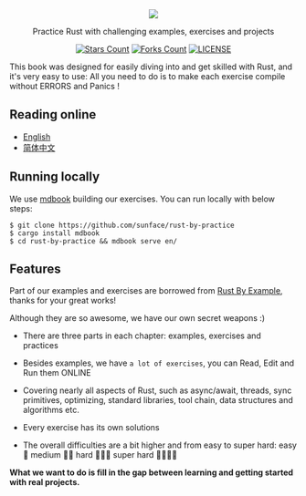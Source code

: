 <div align="center">
    <img  src="https://github.com/sunface/rust-by-practice/blob/master/en/assets/header.jpg?raw=true">
</div>
    
<p align="center">Practice Rust with challenging examples, exercises and projects</p>
    
<div align="center">

[![Stars Count](https://img.shields.io/github/stars/sunface/rust-by-practice?style=flat)](https://github.com/sunface/rust-by-practice/stargazers) [![Forks Count](https://img.shields.io/github/forks/sunface/rust-by-practice.svg?style=flat)](https://github.com/naaive/orange/network/members)
[![LICENSE](https://img.shields.io/badge/license-mit-green?style=flat)](https://github.com/sunface/rust-by-practice/blob/master/LICENSE)
</div>

This book was designed for easily diving into and get skilled with Rust, and it's very easy to use: All you need to do is to make each exercise compile without ERRORS and Panics !


## Reading online

- [English](https://practice.rs)
- [简体中文](https://zh.practice.rs)


## Running locally

We use [mdbook](https://rust-lang.github.io/mdBook/) building our exercises. You can run locally with below steps:
```shell
$ git clone https://github.com/sunface/rust-by-practice
$ cargo install mdbook
$ cd rust-by-practice && mdbook serve en/ 
```

## Features

Part of our examples and exercises are borrowed from [Rust By Example](https://github.com/rust-lang/rust-by-example), thanks for your great works!

Although they are so awesome, we have our own secret weapons :)

- There are three parts in each chapter: examples, exercises and practices

- Besides examples, we have `a lot of exercises`, you can Read, Edit and Run them ONLINE

- Covering nearly all aspects of Rust, such as async/await, threads, sync primitives, optimizing, standard libraries, tool chain, data structures and algorithms etc.

- Every exercise has its own solutions

- The overall difficulties are a bit higher and from easy to super hard: easy 🌟 medium 🌟🌟 hard 🌟🌟🌟 super hard 🌟🌟🌟🌟

**What we want to do is fill in the gap between learning and getting started with real projects.**
